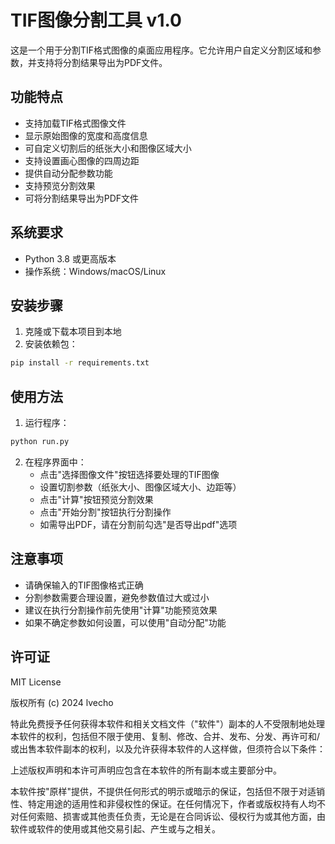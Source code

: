 # TIF图像分割工具 v1.0

这是一个用于分割TIF格式图像的桌面应用程序。它允许用户自定义分割区域和参数，并支持将分割结果导出为PDF文件。

## 功能特点

- 支持加载TIF格式图像文件
- 显示原始图像的宽度和高度信息
- 可自定义切割后的纸张大小和图像区域大小
- 支持设置画心图像的四周边距
- 提供自动分配参数功能
- 支持预览分割效果
- 可将分割结果导出为PDF文件

## 系统要求

- Python 3.8 或更高版本
- 操作系统：Windows/macOS/Linux

## 安装步骤

1. 克隆或下载本项目到本地
2. 安装依赖包：
```bash
pip install -r requirements.txt
```

## 使用方法

1. 运行程序：
```bash
python run.py
```

2. 在程序界面中：
   - 点击"选择图像文件"按钮选择要处理的TIF图像
   - 设置切割参数（纸张大小、图像区域大小、边距等）
   - 点击"计算"按钮预览分割效果
   - 点击"开始分割"按钮执行分割操作
   - 如需导出PDF，请在分割前勾选"是否导出pdf"选项

## 注意事项

- 请确保输入的TIF图像格式正确
- 分割参数需要合理设置，避免参数值过大或过小
- 建议在执行分割操作前先使用"计算"功能预览效果
- 如果不确定参数如何设置，可以使用"自动分配"功能

## 许可证

MIT License

版权所有 (c) 2024 lvecho

特此免费授予任何获得本软件和相关文档文件（"软件"）副本的人不受限制地处理本软件的权利，包括但不限于使用、复制、修改、合并、发布、分发、再许可和/或出售本软件副本的权利，以及允许获得本软件的人这样做，但须符合以下条件：

上述版权声明和本许可声明应包含在本软件的所有副本或主要部分中。

本软件按"原样"提供，不提供任何形式的明示或暗示的保证，包括但不限于对适销性、特定用途的适用性和非侵权性的保证。在任何情况下，作者或版权持有人均不对任何索赔、损害或其他责任负责，无论是在合同诉讼、侵权行为或其他方面，由软件或软件的使用或其他交易引起、产生或与之相关。

